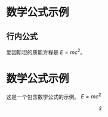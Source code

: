 <!-- <script src="https://polyfill.io/v3/polyfill.min.js?features=es6"></script>
<script id="MathJax-script" async
  src="https://cdn.jsdelivr.net/npm/mathjax@3/es5/tex-mml-chtml.js">
</script> -->

# 数学公式示例

## 行内公式

爱因斯坦的质能方程是 $E = mc^2$。


# 数学公式示例
这是一个包含数学公式的示例。 $E=mc^2$

$$
\hat{x}
$$

